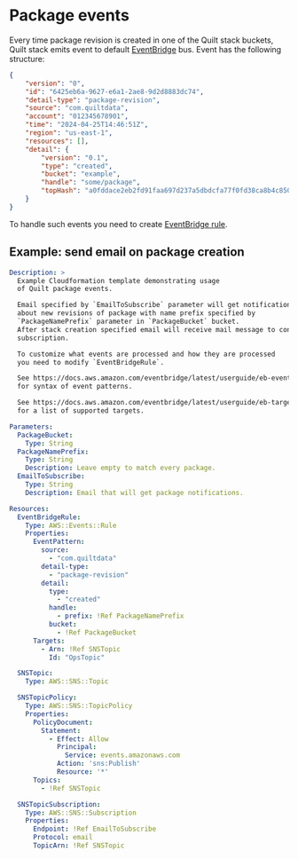 # Package events

Every time package revision is created in one of the Quilt stack buckets, Quilt stack
emits event to default
[EventBridge](https://docs.aws.amazon.com/eventbridge/latest/userguide/eb-what-is.html)
bus. Event has the following structure:

```json
{
    "version": "0",
    "id": "6425eb6a-9627-e6a1-2ae8-9d2d8883dc74",
    "detail-type": "package-revision",
    "source": "com.quiltdata",
    "account": "012345678901",
    "time": "2024-04-25T14:46:51Z",
    "region": "us-east-1",
    "resources": [],
    "detail": {
        "version": "0.1",
        "type": "created",
        "bucket": "example",
        "handle": "some/package",
        "topHash": "a0fddace2eb2fd91faa697d237a5dbdcfa77f0fd38ca8b4c850dbd93d142ee69"
    }
}
```

To handle such events you need to create
[EventBridge rule](https://docs.aws.amazon.com/eventbridge/latest/userguide/eb-rules.html).

## Example: send email on package creation

```yaml
Description: >
  Example Cloudformation template demonstrating usage
  of Quilt package events.

  Email specified by `EmailToSubscribe` parameter will get notifications
  about new revisions of package with name prefix specified by
  `PackageNamePrefix` parameter in `PackageBucket` bucket.
  After stack creation specified email will receive mail message to confirm
  subscription.

  To customize what events are processed and how they are processed
  you need to modify `EventBridgeRule`.

  See https://docs.aws.amazon.com/eventbridge/latest/userguide/eb-event-patterns.html
  for syntax of event patterns.

  See https://docs.aws.amazon.com/eventbridge/latest/userguide/eb-targets.html
  for a list of supported targets.

Parameters:
  PackageBucket:
    Type: String
  PackageNamePrefix:
    Type: String
    Description: Leave empty to match every package.
  EmailToSubscribe:
    Type: String
    Description: Email that will get package notifications.

Resources:
  EventBridgeRule:
    Type: AWS::Events::Rule
    Properties:
      EventPattern:
        source:
          - "com.quiltdata"
        detail-type:
          - "package-revision"
        detail:
          type:
            - "created"
          handle:
            - prefix: !Ref PackageNamePrefix
          bucket:
            - !Ref PackageBucket
      Targets:
        - Arn: !Ref SNSTopic
          Id: "OpsTopic"

  SNSTopic:
    Type: AWS::SNS::Topic

  SNSTopicPolicy:
    Type: AWS::SNS::TopicPolicy
    Properties:
      PolicyDocument:
        Statement:
          - Effect: Allow
            Principal:
              Service: events.amazonaws.com
            Action: 'sns:Publish'
            Resource: '*'
      Topics:
        - !Ref SNSTopic

  SNSTopicSubscription:
    Type: AWS::SNS::Subscription
    Properties:
      Endpoint: !Ref EmailToSubscribe
      Protocol: email
      TopicArn: !Ref SNSTopic
```
